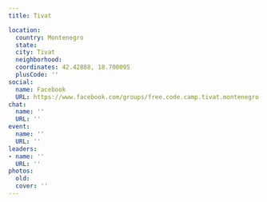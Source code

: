 ```yaml
---
title: Tivat

location:
  country: Montenegro
  state: 
  city: Tivat
  neighborhood: 
  coordinates: 42.42888, 18.700095
  plusCode: ''
social:
  name: Facebook
  URL: https://www.facebook.com/groups/free.code.camp.tivat.montenegro
chat:
  name: ''
  URL: ''
event:
  name: ''
  URL: ''
leaders:
- name: ''
  URL: ''
photos:
  old: 
  cover: ''
---
```

